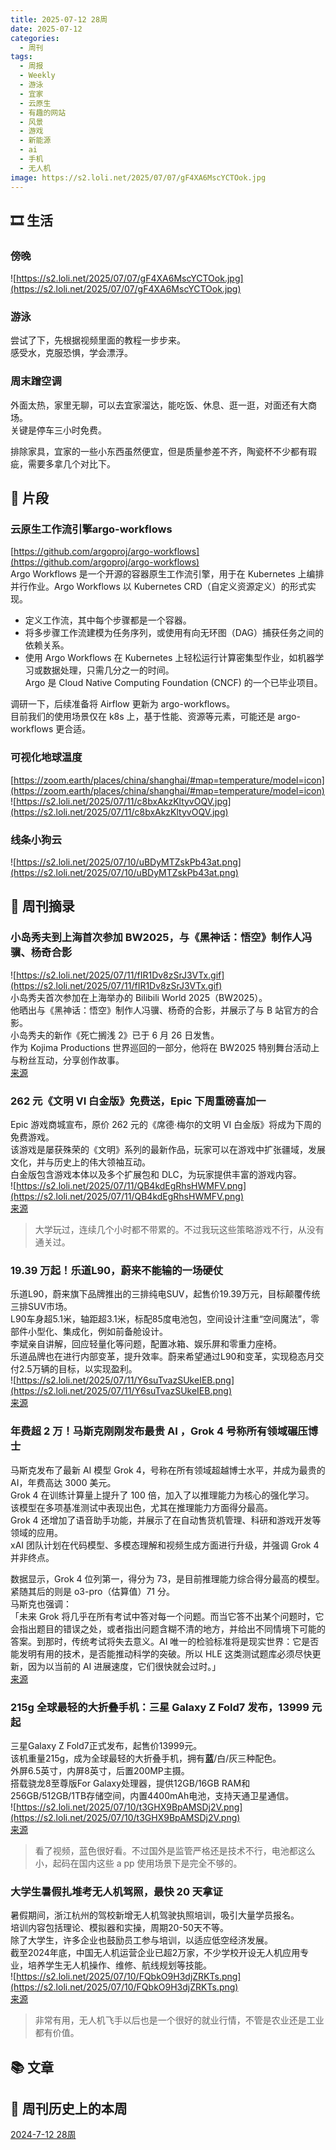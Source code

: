 ```yaml
---
title: 2025-07-12 28周
date: 2025-07-12
categories:
  - 周刊
tags:
  - 周报
  - Weekly
  - 游泳
  - 宜家
  - 云原生
  - 有趣的网站
  - 风景
  - 游戏
  - 新能源
  - ai
  - 手机
  - 无人机
image: https://s2.loli.net/2025/07/07/gF4XA6MscYCTOok.jpg
---
```

## 🎞️ 生活
### 傍晚
![https://s2.loli.net/2025/07/07/gF4XA6MscYCTOok.jpg](https://s2.loli.net/2025/07/07/gF4XA6MscYCTOok.jpg)

### 游泳
尝试了下，先根据视频里面的教程一步步来。  
感受水，克服恐惧，学会漂浮。

### 周末蹭空调
外面太热，家里无聊，可以去宜家溜达，能吃饭、休息、逛一逛，对面还有大商场。  
关键是停车三小时免费。

排除家具，宜家的一些小东西虽然便宜，但是质量参差不齐，陶瓷杯不少都有瑕疵，需要多拿几个对比下。

## 💭 片段
### 云原生工作流引擎argo-workflows
[https://github.com/argoproj/argo-workflows](https://github.com/argoproj/argo-workflows)  
Argo Workflows 是一个开源的容器原生工作流引擎，用于在 Kubernetes 上编排并行作业。Argo Workflows 以 Kubernetes CRD（自定义资源定义）的形式实现。
- 定义工作流，其中每个步骤都是一个容器。
- 将多步骤工作流建模为任务序列，或使用有向无环图（DAG）捕获任务之间的依赖关系。
- 使用 Argo Workflows 在 Kubernetes 上轻松运行计算密集型作业，如机器学习或数据处理，只需几分之一的时间。  
Argo 是 Cloud Native Computing Foundation (CNCF) 的一个已毕业项目。

调研一下，后续准备将 Airflow 更新为 argo-workflows。  
目前我们的使用场景仅在 k8s 上，基于性能、资源等元素，可能还是 argo-workflows 更合适。

### 可视化地球温度
[https://zoom.earth/places/china/shanghai/#map=temperature/model=icon](https://zoom.earth/places/china/shanghai/#map=temperature/model=icon)  
![https://s2.loli.net/2025/07/11/c8bxAkzKltyvOQV.jpg](https://s2.loli.net/2025/07/11/c8bxAkzKltyvOQV.jpg)

### 线条小狗云
![https://s2.loli.net/2025/07/10/uBDyMTZskPb43at.png](https://s2.loli.net/2025/07/10/uBDyMTZskPb43at.png)

## 📰 周刊摘录
### 小岛秀夫到上海首次参加 BW2025，与《黑神话：悟空》制作人冯骥、杨奇合影
![https://s2.loli.net/2025/07/11/fIR1Dv8zSrJ3VTx.gif](https://s2.loli.net/2025/07/11/fIR1Dv8zSrJ3VTx.gif)  
小岛秀夫首次参加在上海举办的 Bilibili World 2025（BW2025）。  
他晒出与《黑神话：悟空》制作人冯骥、杨奇的合影，并展示了与 B 站官方的合影。  
小岛秀夫的新作《死亡搁浅 2》已于 6 月 26 日发售。  
作为 Kojima Productions 世界巡回的一部分，他将在 BW2025 特别舞台活动上与粉丝互动，分享创作故事。  
[来源](https://www.ithome.com/0/867/503.htm)

### 262 元《文明 VI 白金版》免费送，Epic 下周重磅喜加一
Epic 游戏商城宣布，原价 262 元的《席德·梅尔的文明 VI 白金版》将成为下周的免费游戏。  
该游戏是屡获殊荣的《文明》系列的最新作品，玩家可以在游戏中扩张疆域，发展文化，并与历史上的伟大领袖互动。  
白金版包含游戏本体以及多个扩展包和 DLC，为玩家提供丰富的游戏内容。  
![https://s2.loli.net/2025/07/11/QB4kdEgRhsHWMFV.png](https://s2.loli.net/2025/07/11/QB4kdEgRhsHWMFV.png)  
[来源](https://www.ithome.com/0/867/291.htm)
> 大学玩过，连续几个小时都不带累的。不过我玩这些策略游戏不行，从没有通关过。

### 19.39 万起！乐道L90，蔚来不能输的一场硬仗
乐道L90，蔚来旗下品牌推出的三排纯电SUV，起售价19.39万元，目标颠覆传统三排SUV市场。  
L90车身超5.1米，轴距超3.1米，标配85度电池包，空间设计注重“空间魔法”，零部件小型化、集成化，例如前备舱设计。  
李斌亲自讲解，回应轻量化等问题，配置冰箱、娱乐屏和零重力座椅。  
乐道品牌也在进行内部变革，提升效率。蔚来希望通过L90和变革，实现稳态月交付2.5万辆的目标，以实现盈利。  
![https://s2.loli.net/2025/07/11/Y6suTvazSUkeIEB.png](https://s2.loli.net/2025/07/11/Y6suTvazSUkeIEB.png)  
[来源](https://www.geekpark.net/news/351403)

### 年费超 2 万！马斯克刚刚发布最贵 AI ，Grok 4 号称所有领域碾压博士
马斯克发布了最新 AI 模型 Grok 4，号称在所有领域超越博士水平，并成为最贵的 AI，年费高达 3000 美元。  
Grok 4 在训练计算量上提升了 100 倍，加入了以推理能力为核心的强化学习。  
该模型在多项基准测试中表现出色，尤其在推理能力方面得分最高。  
Grok 4 还增加了语音助手功能，并展示了在自动售货机管理、科研和游戏开发等领域的应用。  
xAI 团队计划在代码模型、多模态理解和视频生成方面进行升级，并强调 Grok 4 并非终点。

数据显示，Grok 4 位列第一，得分为 73，是目前推理能力综合得分最高的模型。紧随其后的则是 o3-pro（估算值）71 分。  
马斯克也强调：  
「未来 Grok 将几乎在所有考试中答对每一个问题。而当它答不出某个问题时，它会指出题目的错误之处，或者指出问题含糊不清的地方，并给出不同情境下可能的答案。到那时，传统考试将失去意义。AI 唯一的检验标准将是现实世界：它是否能发明有用的技术，是否能推动科学的突破。所以 HLE 这类测试题库必须尽快更新，因为以当前的 AI 进展速度，它们很快就会过时。」  
[来源](https://www.ifanr.com/1630369?utm_source=rss&utm_medium=rss&utm_campaign=)

### 215g 全球最轻的大折叠手机：三星 Galaxy Z Fold7 发布，13999 元起
三星Galaxy Z Fold7正式发布，起售价13999元。  
该机重量215g，成为全球最轻的大折叠手机，拥有**蓝**/白/灰三种配色。  
外屏6.5英寸，内屏8英寸，后置200MP主摄。  
搭载骁龙8至尊版For Galaxy处理器，提供12GB/16GB RAM和256GB/512GB/1TB存储空间，内置4400mAh电池，支持天通卫星通信。  
![https://s2.loli.net/2025/07/10/t3GHX9BpAMSDj2V.png](https://s2.loli.net/2025/07/10/t3GHX9BpAMSDj2V.png)  
[来源](https://www.ithome.com/0/866/987.htm)
> 看了视频，蓝色很好看。不过国外是监管严格还是技术不行，电池都这么小，起码在国内这些 a pp 使用场景下是完全不够的。 

### 大学生暑假扎堆考无人机驾照，最快 20 天拿证
暑假期间，浙江杭州的驾校新增无人机驾驶执照培训，吸引大量学员报名。  
培训内容包括理论、模拟器和实操，周期20-50天不等。  
除了大学生，许多企业也鼓励员工参与培训，以适应低空经济发展。  
截至2024年底，中国无人机运营企业已超2万家，不少学校开设无人机应用专业，培养学生无人机操作、维修、航线规划等技能。  
![https://s2.loli.net/2025/07/10/FQbkO9H3djZRKTs.png](https://s2.loli.net/2025/07/10/FQbkO9H3djZRKTs.png)  
[来源](https://www.ithome.com/0/867/012.htm)
> 非常有用，无人机飞手以后也是一个很好的就业行情，不管是农业还是工业都有价值。

## 📚 文章


## 📜 周刊历史上的本周
[2024-7-12 28周](https://2han99siegward.github.io/posts/2024W28)

